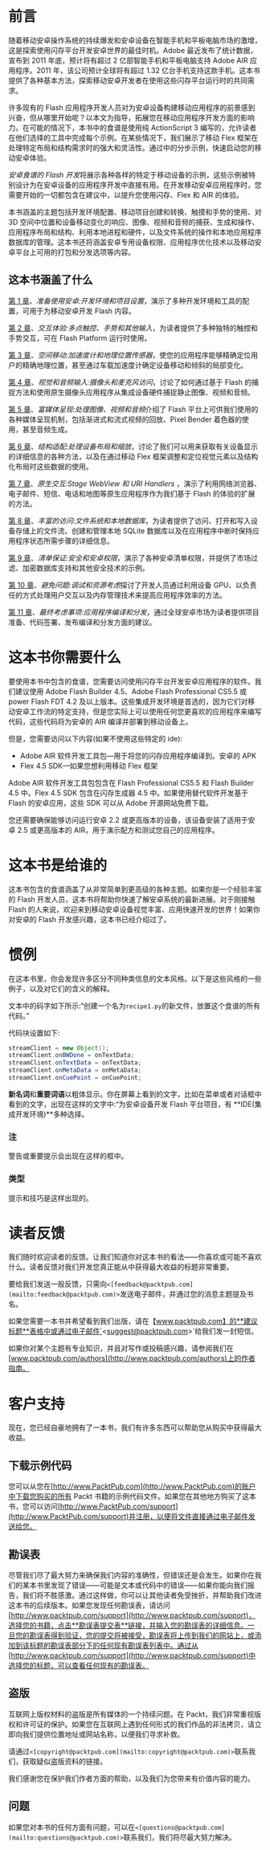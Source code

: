 # 前言

随着移动安卓操作系统的持续爆发和安卓设备在智能手机和平板电脑市场的激增，这是探索使用闪存平台开发安卓世界的最佳时机。Adobe 最近发布了统计数据，宣布到 2011 年底，预计将有超过 2 亿部智能手机和平板电脑支持 Adobe AIR 应用程序。2011 年，该公司预计全球将有超过 1.32 亿台手机支持这款手机。这本书提供了各种基本方法，探索移动安卓开发者在使用这些闪存平台运行时的共同需求。

许多现有的 Flash 应用程序开发人员对为安卓设备构建移动应用程序的前景感到兴奋，但从哪里开始呢？以本文为指导，拓展您在移动应用程序开发方面的影响力。在可能的情况下，本书中的食谱是使用纯 ActionScript 3 编写的，允许读者在他们选择的工具中完成每个示例。在某些情况下，我们展示了移动 Flex 框架在处理特定布局和结构需求时的强大和灵活性。通过中的分步示例，快速启动您的移动安卓体验。

*安卓食谱的 Flash 开发*将展示各种各样的特定于移动设备的示例，这些示例被特别设计为在安卓设备的应用程序开发中直接有用。在开发移动安卓应用程序时，您需要开始的一切都包含在建议中，以提升您使用闪存、Flex 和 AIR 的体验。

本书涵盖的主题包括开发环境配置、移动项目创建和转换、触摸和手势的使用、对 3D 空间中位置和设备移动变化的响应、图像、视频和音频的捕获、生成和操作、应用程序布局和结构、利用本地进程和硬件，以及文件系统的操作和本地应用程序数据库的管理。这本书还将涵盖安卓专用设备权限、应用程序优化技术以及移动安卓平台上可用的打包和分发选项等内容。

## 这本书涵盖了什么

[第 1 章](01.html "Chapter 1. Getting Ready to Work with Android: Development Environment and Project Setup")、*准备使用安卓:开发环境和项目设置*，演示了多种开发环境和工具的配置，可用于为移动安卓开发 Flash 内容。

[第 2 章](02.html "Chapter 2. Interaction Experience: Multitouch, Gestures, and Other Input")、*交互体验:多点触控、手势和其他输入*，为读者提供了多种独特的触控和手势交互，可在 Flash Platform 运行时使用。

[第 3 章](03.html "Chapter 3. Movement through Space: Accelerometer and Geolocation Sensors")、*空间移动:加速度计和地理位置传感器*，使您的应用程序能够精确定位用户的精确地理位置，甚至通过车载加速度计确定设备移动和倾斜的局部变化。

[第 4 章](04.html "Chapter 4. Visual and Audio Input: Camera and Microphone Access")、*视觉和音频输入:摄像头和麦克风访问*，讨论了如何通过基于 Flash 的捕捉方法和使用原生摄像头应用程序从集成设备硬件捕捉静止图像、视频和音频。

[第 5 章](05.html "Chapter 5. Rich Media Presentation: Working with Images, Video, and Audio")、*富媒体呈现:处理图像、视频和音频*介绍了 Flash 平台上可供我们使用的各种媒体呈现机制，包括渐进式和流式视频的回放、Pixel Bender 着色器的使用，甚至音频生成。

[第 6 章](06.html "Chapter 6. Structural Adaptation: Handling Device Layout and Scaling")、*结构适配:处理设备布局和缩放*，讨论了我们可以用来获取有关设备显示的详细信息的各种方法，以及在通过移动 Flex 框架调整和定位视觉元素以及结构化布局时这些数据的使用。

[第 7 章](07.html "Chapter 7. Native Interaction: StageWebView and URI Handlers")、*原生交互:Stage WebView 和 URI Handlers* ，演示了利用网络浏览器、电子邮件、短信、电话和地图等原生应用程序作为我们基于 Flash 的体验的扩展的方法。

[第 8 章](08.html "Chapter 8. Abundant Access: File System and Local Database")、*丰富的访问:文件系统和本地数据库*，为读者提供了访问、打开和写入设备存储上的文件流、创建和管理本地 SQLite 数据库以及在应用程序中断时保持应用程序状态所需步骤的详细信息。

[第 9 章](09.html "Chapter 9. Manifest Assurance: Security and Android Permissions")、*清单保证:安全和安卓权限*，演示了各种安卓清单权限，并提供了市场过滤、加密数据库支持和其他安全技术的示例。

[第 10 章](10.html "Chapter 10. Avoiding Problems: Debugging and Resource Considerations")、*避免问题:调试和资源考虑*探讨了开发人员通过利用设备 GPU、以负责任的方式处理用户交互以及内存管理技术来提高应用程序效率的方法。

[第 11 章](11.html "Chapter 11. Final Considerations: Application Compilation and Distribution")、*最终考虑事项:应用程序编译和分发*，通过全球安卓市场为读者提供项目准备、代码签署、发布编译和分发方面的建议。

# 这本书你需要什么

要使用本书中包含的食谱，您需要访问使用闪存平台开发安卓应用程序的软件。我们建议使用 Adobe Flash Builder 4.5、Adobe Flash Professional CS5.5 或 power Flash FDT 4.2 及以上版本。这些集成开发环境是首选的，因为它们对移动安卓工作流的特定支持，但是您实际上可以使用任何您更喜欢的应用程序来编写代码，这些代码将为安卓的 AIR 编译并部署到移动设备上。

但是，您需要访问以下内容(如果不使用这些特定的 ide):

*   Adobe AIR 软件开发工具包—用于将您的闪存应用程序编译到。安卓的 APK
*   Flex 4.5 SDK—如果您想利用移动 Flex 框架

Adobe AIR 软件开发工具包包含在 Flash Professional CS5.5 和 Flash Builder 4.5 中。Flex 4.5 SDK 包含在闪存生成器 4.5 中。如果使用替代软件开发基于 Flash 的安卓应用，这些 SDK 可以从 Adobe 开源网站免费下载。

您还需要确保能够访问运行安卓 2.2 或更高版本的设备，该设备安装了适用于安卓 2.5 或更高版本的 AIR，用于演示配方和测试您自己的应用程序。

# 这本书是给谁的

这本书包含的食谱涵盖了从非常简单到更高级的各种主题。如果你是一个经验丰富的 Flash 开发人员，这本书将帮助你快速了解安卓系统的最新进展。对于刚接触 Flash 的人来说，欢迎来到移动安卓设备视觉丰富、应用快速开发的世界！如果你对安卓的 Flash 开发感兴趣，这本书已经介绍过了。

# 惯例

在这本书里，你会发现许多区分不同种类信息的文本风格。以下是这些风格的一些例子，以及对它们的含义的解释。

文本中的码字如下所示:“创建一个名为`recipe1.py`的新文件，放置这个食谱的所有代码。”

代码块设置如下:

```java
streamClient = new Object();
streamClient.onBWDone = onTextData;
streamClient.onTextData = onTextData;
streamClient.onMetaData = onMetaData;
streamClient.onCuePoint = onCuePoint;

```

**新名词**和**重要词语**以粗体显示。你在屏幕上看到的文字，比如在菜单或者对话框中看到的文字，出现在这样的文字中:“为安卓设备开发 Flash 平台项目，有 **IDE(集成开发环境)**多种选择。

### 注

警告或重要提示会出现在这样的框中。

### 类型

提示和技巧是这样出现的。

# 读者反馈

我们随时欢迎读者的反馈。让我们知道你对这本书的看法——你喜欢或可能不喜欢什么。读者反馈对我们开发您真正能从中获得最大收益的标题非常重要。

要给我们发送一般反馈，只需向`<[feedback@packtpub.com](mailto:feedback@packtpub.com)>`发送电子邮件，并通过您的消息主题提及书名。

如果您需要一本书并希望看到我们出版，请在【www.packtpub.com】的**建议标题**表格中或通过电子邮件`<[suggest@packtpub.com](mailto:suggest@packtpub.com)>`给我们发一封短信。

如果你对某个主题有专业知识，并且对写作或投稿感兴趣，请参阅我们在[www.packtpub.com/authors](http://www.packtpub.com/authors)上的作者指南。

# 客户支持

现在，您已经自豪地拥有了一本书，我们有许多东西可以帮助您从购买中获得最大收益。

## 下载示例代码

您可以从您在[http://www.PacktPub.com](http://www.PacktPub.com)的账户中下载您购买的所有 Packt 书籍的示例代码文件。如果您在其他地方购买了这本书，您可以访问[http://www.PacktPub.com/support](http://www.PacktPub.com/support)并注册，以便将文件直接通过电子邮件发送给您。

## 勘误表

尽管我们尽了最大努力来确保我们内容的准确性，但错误还是会发生。如果你在我们的某本书里发现了错误——可能是文本或代码中的错误——如果你能向我们报告，我们将不胜感激。通过这样做，你可以让其他读者免受挫折，并帮助我们改进这本书的后续版本。如果您发现任何勘误表，请访问[http://www.packtpub.com/support](http://www.packtpub.com/support)，选择您的书籍，点击**勘误表提交表**链接，并输入您的勘误表的详细信息。一旦您的勘误表得到验证，您的提交将被接受，勘误表将上传到我们的网站上，或添加到该标题的勘误表部分下的任何现有勘误表列表中。通过从[http://www.packtpub.com/support](http://www.packtpub.com/support)中选择您的标题，可以查看任何现有的勘误表。

## 盗版

互联网上版权材料的盗版是所有媒体的一个持续问题。在 Packt，我们非常重视版权和许可证的保护。如果您在互联网上遇到任何形式的我们作品的非法拷贝，请立即向我们提供位置地址或网站名称，以便我们寻求补救。

请通过`<[copyright@packtpub.com](mailto:copyright@packtpub.com)>`联系我们，获取疑似盗版资料的链接。

我们感谢您在保护我们作者方面的帮助，以及我们为您带来有价值内容的能力。

## 问题

如果您对本书的任何方面有问题，可以在`<[questions@packtpub.com](mailto:questions@packtpub.com)>`联系我们，我们将尽最大努力解决。